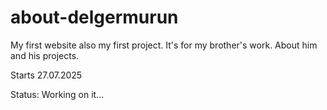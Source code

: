 # about-delgermurun
My first website also my first project. It's for my brother's work. About him and his projects. 

Starts 27.07.2025

Status: Working on it...
